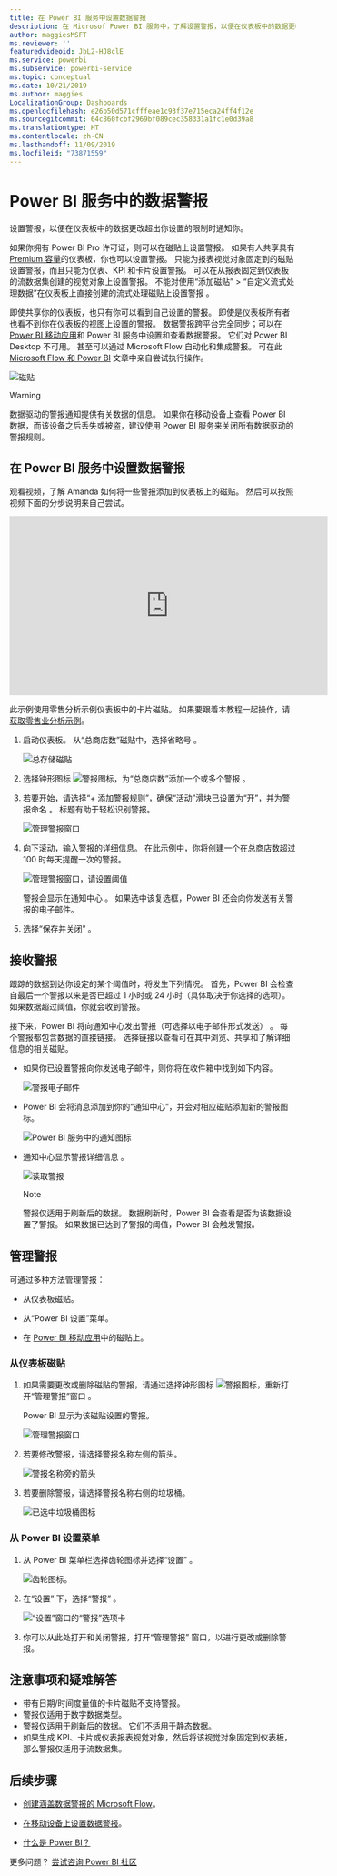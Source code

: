 ```yaml
---
title: 在 Power BI 服务中设置数据警报
description: 在 Microsof Power BI 服务中，了解设置警报，以便在仪表板中的数据更改超出你设置的限制时通知你。
author: maggiesMSFT
ms.reviewer: ''
featuredvideoid: JbL2-HJ8clE
ms.service: powerbi
ms.subservice: powerbi-service
ms.topic: conceptual
ms.date: 10/21/2019
ms.author: maggies
LocalizationGroup: Dashboards
ms.openlocfilehash: e26b50d571cfffeae1c93f37e715eca24ff4f12e
ms.sourcegitcommit: 64c860fcbf2969bf089cec358331a1fc1e0d39a8
ms.translationtype: HT
ms.contentlocale: zh-CN
ms.lasthandoff: 11/09/2019
ms.locfileid: "73871559"
---
```

# <a name="data-alerts-in-the-power-bi-service"></a>Power BI 服务中的数据警报

设置警报，以便在仪表板中的数据更改超出你设置的限制时通知你。

如果你拥有 Power BI Pro 许可证，则可以在磁贴上设置警报。 如果有人共享具有 [Premium 容量](service-premium-what-is.md)的仪表板，你也可以设置警报。 只能为报表视觉对象固定到的磁贴设置警报，而且只能为仪表、KPI 和卡片设置警报。 可以在从报表固定到仪表板的流数据集创建的视觉对象上设置警报。 不能对使用“添加磁贴” > “自定义流式处理数据”在仪表板上直接创建的流式处理磁贴上设置警报   。

即使共享你的仪表板，也只有你可以看到自己设置的警报。 即使是仪表板所有者也看不到你在仪表板的视图上设置的警报。 数据警报跨平台完全同步；可以在 [Power BI 移动应用](consumer/mobile/mobile-set-data-alerts-in-the-mobile-apps.md)和 Power BI 服务中设置和查看数据警报。 它们对 Power BI Desktop 不可用。 甚至可以通过 Microsoft Flow 自动化和集成警报。 可在此 [Microsoft Flow 和 Power BI](service-flow-integration.md) 文章中亲自尝试执行操作。

![磁贴](media/service-set-data-alerts/powerbi-alert-types-new.png)

> [!WARNING]
> 数据驱动的警报通知提供有关数据的信息。 如果你在移动设备上查看 Power BI 数据，而该设备之后丢失或被盗，建议使用 Power BI 服务来关闭所有数据驱动的警报规则。

## <a name="set-data-alerts-in-the-power-bi-service"></a>在 Power BI 服务中设置数据警报

观看视频，了解 Amanda 如何将一些警报添加到仪表板上的磁贴。 然后可以按照视频下面的分步说明来自己尝试。

<iframe width="560" height="315" src="https://www.youtube.com/embed/JbL2-HJ8clE" frameborder="0" allowfullscreen></iframe>

此示例使用零售分析示例仪表板中的卡片磁贴。 如果要跟着本教程一起操作，请[获取零售业分析示例](sample-retail-analysis.md#get-the-content-pack-for-this-sample)。

1. 启动仪表板。 从“总商店数”磁贴中，选择省略号  。

   ![总存储磁贴](media/service-set-data-alerts/powerbi-card.png)

1. 选择钟形图标 ![警报图标](media/service-set-data-alerts/power-bi-bell-icon.png)，为“总商店数”添加一个或多个警报  。

1. 若要开始，请选择“+ 添加警报规则”，确保“活动”滑块已设置为“开”，并为警报命名    。 标题有助于轻松识别警报。

   ![管理警报窗口](media/service-set-data-alerts/powerbi-alert-title.png)

1. 向下滚动，输入警报的详细信息。  在此示例中，你将创建一个在总商店数超过 100 时每天提醒一次的警报。

   ![管理警报窗口，请设置阈值](media/service-set-data-alerts/power-bi-set-alert-details.png)

    警报会显示在通知中心  。 如果选中该复选框，Power BI 还会向你发送有关警报的电子邮件。

1. 选择“保存并关闭”  。

## <a name="receiving-alerts"></a>接收警报

跟踪的数据到达你设定的某个阈值时，将发生下列情况。 首先，Power BI 会检查自最后一个警报以来是否已超过 1 小时或 24 小时（具体取决于你选择的选项）。 如果数据超过阈值，你就会收到警报。

接下来，Power BI 将向通知中心发出警报（可选择以电子邮件形式发送）  。 每个警报都包含数据的直接链接。 选择链接以查看可在其中浏览、共享和了解详细信息的相关磁贴。  

* 如果你已设置警报向你发送电子邮件，则你将在收件箱中找到如下内容。

   ![警报电子邮件](media/service-set-data-alerts/powerbi-alerts-email.png)

* Power BI 会将消息添加到你的“通知中心”，并会对相应磁贴添加新的警报图标。 

   ![Power BI 服务中的通知图标](media/service-set-data-alerts/powerbi-alert-notifications.png)

* 通知中心显示警报详细信息  。

    ![读取警报](media/service-set-data-alerts/powerbi-alert-notification.png)

   > [!NOTE]
   > 警报仅适用于刷新后的数据。 数据刷新时，Power BI 会查看是否为该数据设置了警报。 如果数据已达到了警报的阈值，Power BI 会触发警报。

## <a name="managing-alerts"></a>管理警报

可通过多种方法管理警报：

* 从仪表板磁贴。

* 从“Power BI 设置”菜单。

* 在 [Power BI 移动应用](consumer/mobile/mobile-set-data-alerts-in-the-mobile-apps.md)中的磁贴上。

### <a name="from-the-dashboard-tile"></a>从仪表板磁贴

1. 如果需要更改或删除磁贴的警报，请通过选择钟形图标 ![警报图标](media/service-set-data-alerts/power-bi-bell-icon.png)，重新打开“管理警报”窗口  。

    Power BI 显示为该磁贴设置的警报。

    ![管理警报窗口](media/service-set-data-alerts/powerbi-see-alerts.png)

1. 若要修改警报，请选择警报名称左侧的箭头。

    ![警报名称旁的箭头](media/service-set-data-alerts/powerbi-see-alerts-arrow.png)

1. 若要删除警报，请选择警报名称右侧的垃圾桶。

      ![已选中垃圾桶图标](media/service-set-data-alerts/powerbi-see-alerts-delete.png)

### <a name="from-the-power-bi-settings-menu"></a>从 Power BI 设置菜单

1. 从 Power BI 菜单栏选择齿轮图标并选择“设置”  。

    ![齿轮图标](media/service-set-data-alerts/powerbi-gear-icon.png)。

1. 在“设置”  下，选择“警报”  。

    ![“设置”窗口的“警报”选项卡](media/service-set-data-alerts/powerbi-alert-settings.png)

1. 你可以从此处打开和关闭警报，打开“管理警报”  窗口，以进行更改或删除警报。

## <a name="considerations-and-troubleshooting"></a>注意事项和疑难解答

* 带有日期/时间度量值的卡片磁贴不支持警报。
* 警报仅适用于数字数据类型。
* 警报仅适用于刷新后的数据。 它们不适用于静态数据。
* 如果生成 KPI、卡片或仪表报表视觉对象，然后将该视觉对象固定到仪表板，那么警报仅适用于流数据集。


## <a name="next-steps"></a>后续步骤

* [创建涵盖数据警报的 Microsoft Flow](service-flow-integration.md)。

* [在移动设备上设置数据警报](consumer/mobile/mobile-set-data-alerts-in-the-mobile-apps.md)。

* [什么是 Power BI？](fundamentals/power-bi-overview.md)

更多问题？ [尝试咨询 Power BI 社区](https://community.powerbi.com/)
